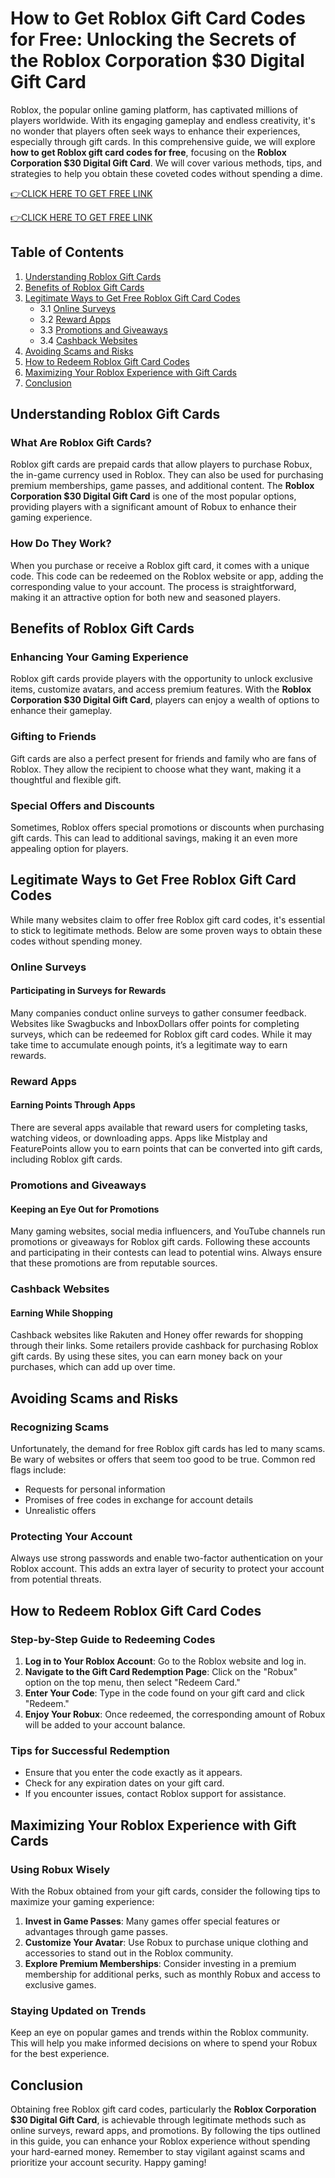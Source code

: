 # How to Get Roblox Gift Card Codes for Free: Unlocking the Secrets of the Roblox Corporation $30 Digital Gift Card

Roblox, the popular online gaming platform, has captivated millions of players worldwide. With its engaging gameplay and endless creativity, it's no wonder that players often seek ways to enhance their experiences, especially through gift cards. In this comprehensive guide, we will explore **how to get Roblox gift card codes for free**, focusing on the **Roblox Corporation $30 Digital Gift Card**. We will cover various methods, tips, and strategies to help you obtain these coveted codes without spending a dime.

[👉CLICK HERE TO GET FREE LINK](https://todaylink.site/freegiftcard/)


[👉CLICK HERE TO GET FREE LINK](https://todaylink.site/freegiftcard/)



## Table of Contents

1. [Understanding Roblox Gift Cards](#understanding-roblox-gift-cards)
2. [Benefits of Roblox Gift Cards](#benefits-of-roblox-gift-cards)
3. [Legitimate Ways to Get Free Roblox Gift Card Codes](#legitimate-ways-to-get-free-roblox-gift-card-codes)
   - 3.1 [Online Surveys](#online-surveys)
   - 3.2 [Reward Apps](#reward-apps)
   - 3.3 [Promotions and Giveaways](#promotions-and-giveaways)
   - 3.4 [Cashback Websites](#cashback-websites)
4. [Avoiding Scams and Risks](#avoiding-scams-and-risks)
5. [How to Redeem Roblox Gift Card Codes](#how-to-redeem-roblox-gift-card-codes)
6. [Maximizing Your Roblox Experience with Gift Cards](#maximizing-your-roblox-experience-with-gift-cards)
7. [Conclusion](#conclusion)

## Understanding Roblox Gift Cards

### What Are Roblox Gift Cards?

Roblox gift cards are prepaid cards that allow players to purchase Robux, the in-game currency used in Roblox. They can also be used for purchasing premium memberships, game passes, and additional content. The **Roblox Corporation $30 Digital Gift Card** is one of the most popular options, providing players with a significant amount of Robux to enhance their gaming experience.

### How Do They Work?

When you purchase or receive a Roblox gift card, it comes with a unique code. This code can be redeemed on the Roblox website or app, adding the corresponding value to your account. The process is straightforward, making it an attractive option for both new and seasoned players.

## Benefits of Roblox Gift Cards

### Enhancing Your Gaming Experience

Roblox gift cards provide players with the opportunity to unlock exclusive items, customize avatars, and access premium features. With the **Roblox Corporation $30 Digital Gift Card**, players can enjoy a wealth of options to enhance their gameplay.

### Gifting to Friends

Gift cards are also a perfect present for friends and family who are fans of Roblox. They allow the recipient to choose what they want, making it a thoughtful and flexible gift.

### Special Offers and Discounts

Sometimes, Roblox offers special promotions or discounts when purchasing gift cards. This can lead to additional savings, making it an even more appealing option for players.

## Legitimate Ways to Get Free Roblox Gift Card Codes

While many websites claim to offer free Roblox gift card codes, it's essential to stick to legitimate methods. Below are some proven ways to obtain these codes without spending money.

### Online Surveys

#### Participating in Surveys for Rewards

Many companies conduct online surveys to gather consumer feedback. Websites like Swagbucks and InboxDollars offer points for completing surveys, which can be redeemed for Roblox gift card codes. While it may take time to accumulate enough points, it’s a legitimate way to earn rewards.

### Reward Apps

#### Earning Points Through Apps

There are several apps available that reward users for completing tasks, watching videos, or downloading apps. Apps like Mistplay and FeaturePoints allow you to earn points that can be converted into gift cards, including Roblox gift cards. 

### Promotions and Giveaways

#### Keeping an Eye Out for Promotions

Many gaming websites, social media influencers, and YouTube channels run promotions or giveaways for Roblox gift cards. Following these accounts and participating in their contests can lead to potential wins. Always ensure that these promotions are from reputable sources.

### Cashback Websites

#### Earning While Shopping

Cashback websites like Rakuten and Honey offer rewards for shopping through their links. Some retailers provide cashback for purchasing Roblox gift cards. By using these sites, you can earn money back on your purchases, which can add up over time.

## Avoiding Scams and Risks

### Recognizing Scams

Unfortunately, the demand for free Roblox gift cards has led to many scams. Be wary of websites or offers that seem too good to be true. Common red flags include:

- Requests for personal information
- Promises of free codes in exchange for account details
- Unrealistic offers

### Protecting Your Account

Always use strong passwords and enable two-factor authentication on your Roblox account. This adds an extra layer of security to protect your account from potential threats.

## How to Redeem Roblox Gift Card Codes

### Step-by-Step Guide to Redeeming Codes

1. **Log in to Your Roblox Account**: Go to the Roblox website and log in.
2. **Navigate to the Gift Card Redemption Page**: Click on the "Robux" option on the top menu, then select "Redeem Card."
3. **Enter Your Code**: Type in the code found on your gift card and click "Redeem."
4. **Enjoy Your Robux**: Once redeemed, the corresponding amount of Robux will be added to your account balance.

### Tips for Successful Redemption

- Ensure that you enter the code exactly as it appears.
- Check for any expiration dates on your gift card.
- If you encounter issues, contact Roblox support for assistance.

## Maximizing Your Roblox Experience with Gift Cards

### Using Robux Wisely

With the Robux obtained from your gift cards, consider the following tips to maximize your gaming experience:

1. **Invest in Game Passes**: Many games offer special features or advantages through game passes.
2. **Customize Your Avatar**: Use Robux to purchase unique clothing and accessories to stand out in the Roblox community.
3. **Explore Premium Memberships**: Consider investing in a premium membership for additional perks, such as monthly Robux and access to exclusive games.

### Staying Updated on Trends

Keep an eye on popular games and trends within the Roblox community. This will help you make informed decisions on where to spend your Robux for the best experience.

## Conclusion

Obtaining free Roblox gift card codes, particularly the **Roblox Corporation $30 Digital Gift Card**, is achievable through legitimate methods such as online surveys, reward apps, and promotions. By following the tips outlined in this guide, you can enhance your Roblox experience without spending your hard-earned money. Remember to stay vigilant against scams and prioritize your account security. Happy gaming!

